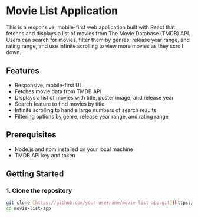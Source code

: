 # Movie List Application

This is a responsive, mobile-first web application built with React that fetches and displays a list of movies from The Movie Database (TMDB) API. Users can search for movies, filter them by genres, release year range, and rating range, and use infinite scrolling to view more movies as they scroll down. 
## Features

- Responsive, mobile-first UI
- Fetches movie data from TMDB API
- Displays a list of movies with title, poster image, and release year
- Search feature to find movies by title
- Infinite scrolling to handle large numbers of search results
- Filtering options by genre, release year range, and rating range


## Prerequisites

- Node.js and npm installed on your local machine
- TMDB API key and token

## Getting Started

### 1. Clone the repository

```bash
git clone [https://github.com/your-username/movie-list-app.git](https://github.com/Kavita13feb/movie-app.git)
cd movie-list-app
